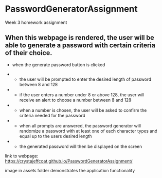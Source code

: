 # PasswordGeneratorAssignment
Week 3 homework assignment

## When this webpage is rendered, the user will be able to generate a password with certain criteria of their choice.

* when the generate password button is clicked

* * the user will be prompted to enter the desired length of password between 8 and 128
* * if the user enters a number under 8 or above 128, the user will receive an alert to choose a number between 8 and 128
* * when a number is chosen, the user will be asked to confirm the criteria needed for the password
* * when all prompts are answered, the password generator will randomize a password with at least one of each character types and equal up to the users desired length
* * the generated password will then be displayed on the screen 


link to webpage: https://crystajeffcoat.github.io/PasswordGeneratorAssignment/

image in assets folder demonstrates the application functionality


